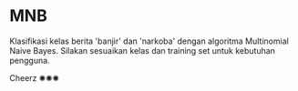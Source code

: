 # MNB

Klasifikasi kelas berita 'banjir' dan 'narkoba' dengan algoritma Multinomial Naive Bayes.
Silakan sesuaikan kelas dan training set untuk kebutuhan pengguna.

Cheerz ✺✺✺
